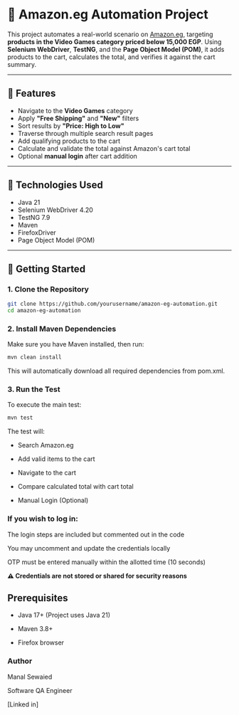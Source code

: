 # 🛒 Amazon.eg Automation Project

This project automates a real-world scenario on [Amazon.eg](https://www.amazon.eg), targeting **products in the Video Games category priced below 15,000 EGP**. Using **Selenium WebDriver**, **TestNG**, and the **Page Object Model (POM)**, it adds products to the cart, calculates the total, and verifies it against the cart summary.

---

## 📌 Features

- Navigate to the **Video Games** category
- Apply **"Free Shipping"** and **"New"** filters
- Sort results by **"Price: High to Low"**
- Traverse through multiple search result pages
- Add qualifying products to the cart
- Calculate and validate the total against Amazon's cart total
- Optional **manual login** after cart addition

---

## 🧰 Technologies Used

- Java 21
- Selenium WebDriver 4.20
- TestNG 7.9
- Maven
- FirefoxDriver
- Page Object Model (POM)

---

## 🚀 Getting Started

### 1. **Clone the Repository**

```bash
git clone https://github.com/yourusername/amazon-eg-automation.git
cd amazon-eg-automation
```
### 2. **Install Maven Dependencies**
   Make sure you have Maven installed, then run:
```bash
mvn clean install
```
This will automatically download all required dependencies from pom.xml.

### 3. **Run the Test**

To execute the main test:
```bash
mvn test
```

The test will:

- Search Amazon.eg

- Add valid items to the cart

- Navigate to the cart

- Compare calculated total with cart total

- Manual Login (Optional)

### **If you wish to log in:**

The login steps are included but commented out in the code

You may uncomment and update the credentials locally

OTP must be entered manually within the allotted time (10 seconds)

**⚠️ Credentials are not stored or shared for security reasons**

## **Prerequisites**

- Java 17+ (Project uses Java 21)

- Maven 3.8+

- Firefox browser



### **Author**

Manal Sewaied

Software QA Engineer

[Linked in]